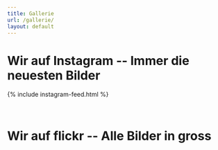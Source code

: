 ```yaml
---
title: Gallerie
url: /gallerie/
layout: default
---
```


# Wir auf Instagram -- Immer die neuesten Bilder

{% include instagram-feed.html %}

<br>

# Wir auf flickr -- Alle Bilder in gross
